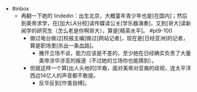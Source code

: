 - #inbox
    - 再翻一下她的 lindedin：出生北京，大概童年青少年也是[在国内]；然后到美帝求学，在[加大LA分校]读传媒读公关[学乐器演奏]，又到[哥大]读新闻学的研究生（怎么老是你啊哥大），算是[精英水平]。 #pt9-100
        - 做过电台做过[校报主编]做过[网站记者]，现在是[日经亚洲]的记者，算是职场里[杀出一条血路]。
            - 撇开立场不谈，能力应该是不差的，至少她在日经确实负责了大量美帝涉华涉亚的报道（不过她的立场你也能猜到）。
        - 但就这样一个算[出人头地的]华裔，面对美帝对亚裔的歧视，连太平洋西边14亿人的声音都不敢提。
            - 反华反到[作茧自缚]。
